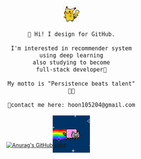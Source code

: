 <div style="width:350px; height:400px; float: left;margin-right:10px; font-size:15px;">
    <p align="center">
        <br>
        <img src=".\pikapika.gif" width="45px">
        <br>
      <samp>
        <br>🎈 Hi! I design for GitHub.<br>
        <br>I'm interested in recommender system <br>using deep learning
        <br>also studying to become <br>full-stack developer📖<br>
        <br>My motto is "Persistence beats talent"<br>👊👊<br><br>
        📨contact me here: hoon105204@gmail.com
        <br><br>
          <img src=".\nyang.gif" width= "100px">
      </samp>
    </p>
</div>




[![Anurag's GitHub stats](https://github-readme-stats.vercel.app/api?username=hoon105204&show_icons=true&theme=gotham)](https://github.com/anuraghazra/github-readme-stats)

